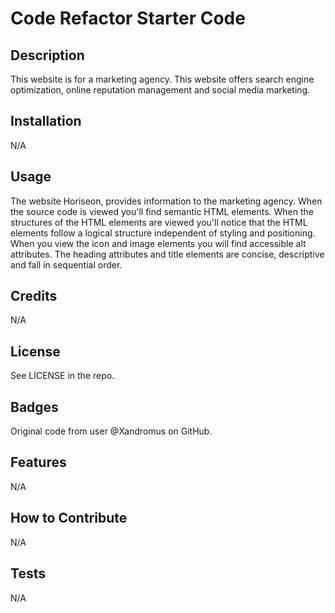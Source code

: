 # Code Refactor Starter Code

## Description
This website is for a marketing agency. This website offers search engine optimization, online reputation management and social media marketing. 

## Installation
N/A

## Usage
The website Horiseon, provides information to the marketing agency. When the source code is viewed you'll find semantic HTML elements. When the structures of the HTML elements are viewed you'll notice that the HTML elements follow a logical structure independent of styling and positioning. When you view the icon and image elements you will find accessible alt attributes. The heading attributes and title elements are concise, descriptive and fall in sequential order.

## Credits
N/A

## License
See LICENSE in the repo.

## Badges
Original code from user @Xandromus on GitHub.

## Features
N/A

## How to Contribute
N/A

## Tests
N/A
